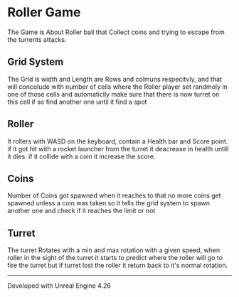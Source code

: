  # Roller Game

The Game is About Roller ball that Collect coins and trying to escape from the turrents attacks.

## Grid System
The Grid is width and Length are Rows and colmuns respecitvly, and that will concolude with number of cells where the Roller player set randmoly in one of those cells and automaticlly make sure that there is now turret on this cell if so find another one until it find a spot

## Roller
It rollers with WASD on the keyboard, contain a Health bar and Score point.
if it got hit with a rocket launcher from the turret it deacrease in health untill it dies.
if it collide with a coin it increase the score.

## Coins
Number of Coins got spawned when it reaches to that no more coins get spawned unless a coin was taken so it tells the grid system to spawn another one and check if it reaches the limit or not

## Turret
The turret Rotates with a min and max rotation with a given speed, when roller in the sight of the turret it starts to predict where the roller will go to fire the turret but if turret lost the roller it return back to it's normal rotation.




----------------------------------------------------------------------------
Developed with Unreal Engine 4.26

